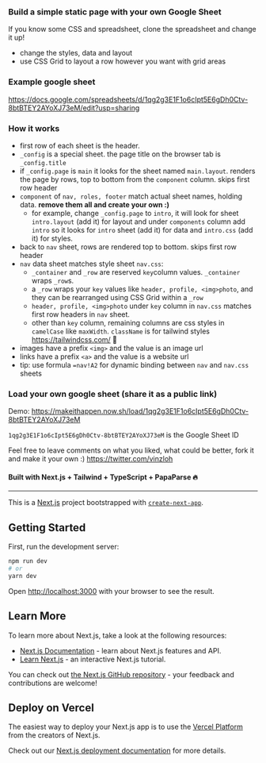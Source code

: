 ### Build a simple static page with your own Google Sheet

If you know some CSS and spreadsheet, clone the spreadsheet and change it up!

- change the styles, data and layout
- use CSS Grid to layout a row however you want with grid areas

### Example google sheet

https://docs.google.com/spreadsheets/d/1qg2g3E1F1o6cIpt5E6gDh0Ctv-8btBTEY2AYoXJ73eM/edit?usp=sharing

### How it works

- first row of each sheet is the header.
- `_config` is a special sheet. the page title on the browser tab is `_config.title`
- if `_config.page` is `main` it looks for the sheet named `main.layout`. renders the page by rows, top to bottom from the `component` column. skips first row header
- `component` of `nav, roles, footer` match actual sheet names, holding data. **remove them all and create your own :)**
  - for example, change `_config.page` to `intro`, it will look for sheet `intro.layout` (add it) for layout and under `components` column add `intro` so it looks for `intro` sheet (add it) for data and `intro.css` (add it) for styles. 
- back to `nav` sheet, rows are rendered top to bottom. skips first row header
- `nav` data sheet matches style sheet `nav.css`:
  - `_container` and `_row` are reserved `key`column values. `_container` wraps `_row`s.
  - a `_row` wraps your `key` values like `header, profile, <img>photo`, and they can be rearranged using CSS Grid within a `_row`
  - `header, profile, <img>photo` under `key` column in `nav.css` matches first row headers in `nav` sheet.
  - other than `key` column, remaining columns are css styles in `camelCase` like `maxWidth`. `className` is for tailwind styles https://tailwindcss.com/ :tada:
- images have a prefix `<img>` and the value is an image url
- links have a prefix `<a>` and the value is a website url
- tip: use formula `=nav!A2` for dynamic binding between `nav` and `nav.css` sheets

### Load your own google sheet (share it as a public link)

Demo: https://makeithappen.now.sh/load/1qg2g3E1F1o6cIpt5E6gDh0Ctv-8btBTEY2AYoXJ73eM

`1qg2g3E1F1o6cIpt5E6gDh0Ctv-8btBTEY2AYoXJ73eM` is the Google Sheet ID

Feel free to leave comments on what you liked, what could be better, fork it and make it your own :)
https://twitter.com/vinzloh

#### Built with Next.js + Tailwind + TypeScript + PapaParse :fire:

---

This is a [Next.js](https://nextjs.org/) project bootstrapped with [`create-next-app`](https://github.com/zeit/next.js/tree/canary/packages/create-next-app).

## Getting Started

First, run the development server:

```bash
npm run dev
# or
yarn dev
```

Open [http://localhost:3000](http://localhost:3000) with your browser to see the result.

## Learn More

To learn more about Next.js, take a look at the following resources:

- [Next.js Documentation](https://nextjs.org/docs) - learn about Next.js features and API.
- [Learn Next.js](https://nextjs.org/learn) - an interactive Next.js tutorial.

You can check out [the Next.js GitHub repository](https://github.com/zeit/next.js/) - your feedback and contributions are welcome!

## Deploy on Vercel

The easiest way to deploy your Next.js app is to use the [Vercel Platform](https://vercel.com/import?utm_medium=default-template&filter=next.js&utm_source=create-next-app&utm_campaign=create-next-app-readme) from the creators of Next.js.

Check out our [Next.js deployment documentation](https://nextjs.org/docs/deployment) for more details.
